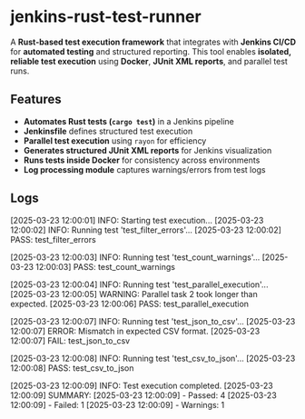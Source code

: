 # jenkins-rust-test-runner


A **Rust-based test execution framework** that integrates with **Jenkins CI/CD** for **automated testing** and structured reporting. This tool enables **isolated, reliable test execution** using **Docker**, **JUnit XML reports**, and parallel test runs.

##  Features

- **Automates Rust tests (`cargo test`)** in a Jenkins pipeline  
- **Jenkinsfile** defines structured test execution  
- **Parallel test execution** using `rayon` for efficiency  
- **Generates structured JUnit XML reports** for Jenkins visualization  
- **Runs tests inside Docker** for consistency across environments  
- **Log processing module** captures warnings/errors from test logs  

##  Logs

[2025-03-23 12:00:01] INFO: Starting test execution...
[2025-03-23 12:00:02] INFO: Running test 'test_filter_errors'...
[2025-03-23 12:00:02] PASS: test_filter_errors 

[2025-03-23 12:00:03] INFO: Running test 'test_count_warnings'...
[2025-03-23 12:00:03] PASS: test_count_warnings 

[2025-03-23 12:00:04] INFO: Running test 'test_parallel_execution'...
[2025-03-23 12:00:05] WARNING: Parallel task 2 took longer than expected.
[2025-03-23 12:00:06] PASS: test_parallel_execution 

[2025-03-23 12:00:07] INFO: Running test 'test_json_to_csv'...
[2025-03-23 12:00:07] ERROR: Mismatch in expected CSV format.
[2025-03-23 12:00:07] FAIL: test_json_to_csv 

[2025-03-23 12:00:08] INFO: Running test 'test_csv_to_json'...
[2025-03-23 12:00:08] PASS: test_csv_to_json 

[2025-03-23 12:00:09] INFO: Test execution completed.
[2025-03-23 12:00:09] SUMMARY:
[2025-03-23 12:00:09] - Passed: 4 
[2025-03-23 12:00:09] - Failed: 1 
[2025-03-23 12:00:09] - Warnings: 1 






